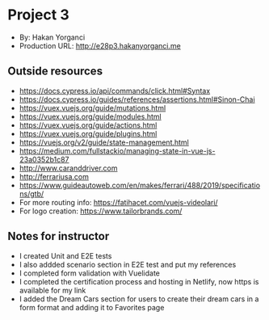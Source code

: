 # Project 3
+ By: Hakan Yorganci
+ Production URL: <http://e28p3.hakanyorganci.me>

## Outside resources
- https://docs.cypress.io/api/commands/click.html#Syntax
- https://docs.cypress.io/guides/references/assertions.html#Sinon-Chai
- https://vuex.vuejs.org/guide/mutations.html
- https://vuex.vuejs.org/guide/modules.html
- https://vuex.vuejs.org/guide/actions.html
- https://vuex.vuejs.org/guide/plugins.html
- https://vuejs.org/v2/guide/state-management.html
- https://medium.com/fullstackio/managing-state-in-vue-js-23a0352b1c87
- http://www.caranddriver.com
- http://ferrariusa.com
- https://www.guideautoweb.com/en/makes/ferrari/488/2019/specifications/gtb/
- For more routing info: https://fatihacet.com/vuejs-videolari/
-  For logo creation: https://www.tailorbrands.com/

## Notes for instructor
- I created Unit and E2E tests
- I also addded scenario section in E2E test and put my references
- I completed form validation with Vuelidate
- I completed the certification process and hosting in Netlify, now https is available for my link
- I added the Dream Cars section for users to create their dream cars in a form format and adding it to Favorites page